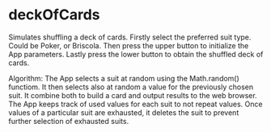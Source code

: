 # deckOfCards
Simulates shuffling a deck of cards. 
Firstly select the preferred suit type. Could be Poker, or Briscola. 
Then press the upper button to initialize the App parameters.
Lastly press the lower button to obtain the shuffled deck of cards.

Algorithm:
The App selects a suit at random using the Math.random() functiom.
It then selects also at random a value for the previously chosen suit.
It combine both to build a card and output results to the web browser.
The App keeps track of used values for each suit to not repeat values.
Once values of a particular suit are exhausted, it deletes the suit to prevent further selection of exhausted suits.

